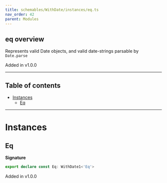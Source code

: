 ```yaml
---
title: schemables/WithDate/instances/eq.ts
nav_order: 42
parent: Modules
---
```


## eq overview

Represents valid Date objects, and valid date-strings parsable by `Date.parse`

Added in v1.0.0

---

<h2 class="text-delta">Table of contents</h2>

- [Instances](#instances)
  - [Eq](#eq)

---

# Instances

## Eq

**Signature**

```ts
export declare const Eq: WithDate1<'Eq'>
```

Added in v1.0.0
